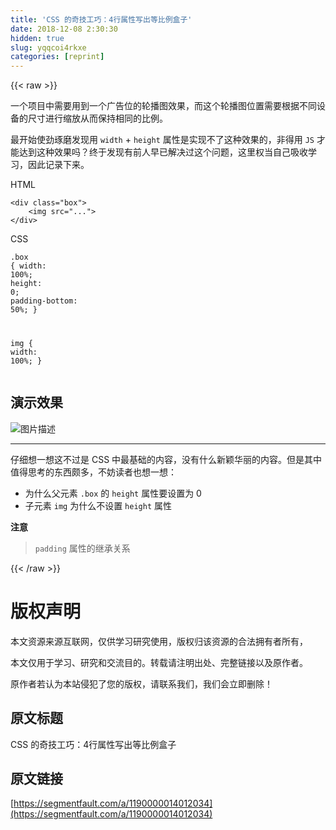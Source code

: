```yaml
---
title: 'CSS 的奇技工巧：4行属性写出等比例盒子' 
date: 2018-12-08 2:30:30
hidden: true
slug: yqqcoi4rkxe
categories: [reprint]
---
```


{{< raw >}}

                    
<p>一个项目中需要用到一个广告位的轮播图效果，而这个轮播图位置需要根据不同设备的尺寸进行缩放从而保持相同的比例。</p>
<p>最开始使劲琢磨发现用 <code>width</code> + <code>height</code> 属性是实现不了这种效果的，非得用 <code>JS</code> 才能达到这种效果吗？终于发现有前人早已解决过这个问题，这里权当自己吸收学习，因此记录下来。</p>
<p>HTML</p>
<div class="widget-codetool" style="display:none;">
      <div class="widget-codetool--inner">
      <span class="selectCode code-tool" data-toggle="tooltip" data-placement="top" title="" data-original-title="全选"></span>
      <span type="button" class="copyCode code-tool" data-toggle="tooltip" data-placement="top" data-clipboard-text="<div class=&quot;box&quot;>
    <img src=&quot;...&quot;>
</div>" title="" data-original-title="复制"></span>
      <span type="button" class="saveToNote code-tool" data-toggle="tooltip" data-placement="top" title="" data-original-title="放进笔记"></span>
      </div>
      </div><pre class="xml hljs"><code class="html"><span class="hljs-tag">&lt;<span class="hljs-name">div</span> <span class="hljs-attr">class</span>=<span class="hljs-string">"box"</span>&gt;</span>
    <span class="hljs-tag">&lt;<span class="hljs-name">img</span> <span class="hljs-attr">src</span>=<span class="hljs-string">"..."</span>&gt;</span>
<span class="hljs-tag">&lt;/<span class="hljs-name">div</span>&gt;</span></code></pre>
<p>CSS</p>
<div class="widget-codetool" style="display:none;">
      <div class="widget-codetool--inner">
      <span class="selectCode code-tool" data-toggle="tooltip" data-placement="top" title="" data-original-title="全选"></span>
      <span type="button" class="copyCode code-tool" data-toggle="tooltip" data-placement="top" data-clipboard-text=".box
{
    width: 100%;
    height: 0;
    padding-bottom: 50%;
}

img
{
    width: 100%;
}" title="" data-original-title="复制"></span>
      <span type="button" class="saveToNote code-tool" data-toggle="tooltip" data-placement="top" title="" data-original-title="放进笔记"></span>
      </div>
      </div><pre class="css hljs"><code class="css"><span class="hljs-selector-class">.box</span>
{
    <span class="hljs-attribute">width</span>: <span class="hljs-number">100%</span>;
    <span class="hljs-attribute">height</span>: <span class="hljs-number">0</span>;
    <span class="hljs-attribute">padding-bottom</span>: <span class="hljs-number">50%</span>;
}

<span class="hljs-selector-tag">img</span>
{
    <span class="hljs-attribute">width</span>: <span class="hljs-number">100%</span>;
}</code></pre>
<h2 id="articleHeader0">演示效果</h2>
<p><span class="img-wrap"><img data-src="/img/bV6XkH?w=432&amp;h=216" src="https://static.alili.tech/img/bV6XkH?w=432&amp;h=216" alt="图片描述" title="图片描述" style="cursor: pointer;"></span></p>
<hr>
<p>仔细想一想这不过是 CSS 中最基础的内容，没有什么新颖华丽的内容。但是其中值得思考的东西颇多，不妨读者也想一想：</p>
<ul>
<li>为什么父元素 <code>.box</code> 的 <code>height</code> 属性要设置为 0</li>
<li>子元素 <code>img</code> 为什么不设置 <code>height</code> 属性</li>
</ul>
<p><strong>注意</strong></p>
<blockquote>
<code>padding</code> 属性的继承关系</blockquote>

                
{{< /raw >}}

# 版权声明
本文资源来源互联网，仅供学习研究使用，版权归该资源的合法拥有者所有，

本文仅用于学习、研究和交流目的。转载请注明出处、完整链接以及原作者。

原作者若认为本站侵犯了您的版权，请联系我们，我们会立即删除！

## 原文标题
CSS 的奇技工巧：4行属性写出等比例盒子

## 原文链接
[https://segmentfault.com/a/1190000014012034](https://segmentfault.com/a/1190000014012034)

